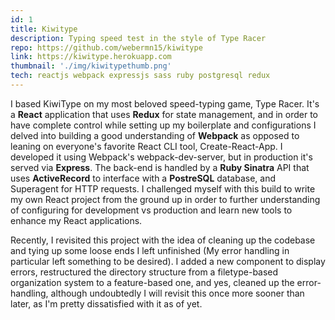 ```yaml
---
id: 1
title: Kiwitype
description: Typing speed test in the style of Type Racer
repo: https://github.com/webermn15/kiwitype
link: https://kiwitype.herokuapp.com
thumbnail: './img/kiwitypethumb.png'
tech: reactjs webpack expressjs sass ruby postgresql redux
---
```


I based KiwiType on my most beloved speed-typing game, Type Racer. It's a **React** application that uses **Redux** for state management, and in order to have complete control while setting up my boilerplate and configurations I delved into building a good understanding of **Webpack** as opposed to leaning on everyone's favorite React CLI tool, Create-React-App. I developed it using Webpack's webpack-dev-server, but in production it's served via **Express**. The back-end is handled by a **Ruby Sinatra** API that uses **ActiveRecord** to interface with a **PostreSQL** database, and Superagent for HTTP requests. I challenged myself with this build to write my own React project from the ground up in order to further understanding of configuring for development vs production and learn new tools to enhance my React applications.

Recently, I revisited this project with the idea of cleaning up the codebase and tying up some loose ends I left unfinished (My error handling in particular left something to be desired). I added a new component to display errors, restructured the directory structure from a filetype-based organization system to a feature-based one, and yes, cleaned up the error-handling, although undoubtedly I will revisit this once more sooner than later, as I'm pretty dissatisfied with it as of yet.